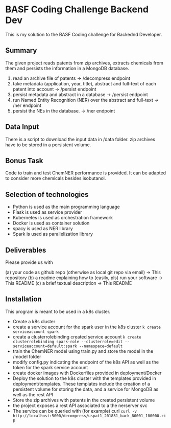 BASF Coding Challenge Backend Dev
=================================

This is my solution to the BASF Coding challenge for Backednd Developer.

Summary
-------

The given project reads patents from zip archives, extracts chemicals from them
and persists the information in a MongoDB database.

1. read an archive file of patents -> /decompress endpoint
2. take metadata (application, year, title), abstract and full-text of each patent into account -> /persist endpoint
3. persist metadata and abstract in a database -> /persist endpoint
4. run Named Entity Recognition (NER) over the abstract and full-text -> /ner endpoint
5. persist the NEs in the database. -> /ner endpoint

Data Input
----------

There is a script to download the input data in /data folder. zip archives have
to be stored in a persistent volume.

Bonus Task
----------

Code to train and test ChemNER performance is provided. It can be adapted to
consider more chemicals besides isobutanol.

Selection of technologies
-------------------------

- Python is used as the main programming language
- Flask is used as service provider
- Kubernetes is used as orchestration framework
- Docker is used as container solution
- spacy is used as NER library
- Spark is used as parallelization library

Deliverables
------------

Please provide us with

(a) your code as github repo (otherwise as local git repo via email) -> This repository
(b) a readme explaining how to (easily, pls) run your software -> This README
(c) a brief textual description -> This README

Installation
------------

This program is meant to be used in a k8s cluster.

- Create a k8s cluster
- create a service account for the spark user in the k8s cluster ``` k create serviceaccount spark ```
- create a clusterrolebinding created service account ``` k create clusterrolebinding spark-role --clusterrole=edit --serviceaccount=default:spark --namespace=default ```
- train the ChemNER model using train.py and store the model in the /model folder
- modify config.py indicating the endpoint of the k8s API as well as the token for the spark service account
- create docker images with Dockerfiles provided in deployment/Docker
- Deploy the solution to the k8s cluster with the templates provided in deployment/templates. These templates include the creation of a persistent volume for storing the data, and a service for MongoDB as well as the rest API
- Store the zip archives with patents in the created persistent volume
- the project exposes a rest API associated to a the nerserver svc
- The service can be queried with (for example) curl ``` curl -v http://localhost:5000/decompress/uspat1_201831_back_80001_100000.zip ```

